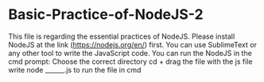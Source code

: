 # Basic-Practice-of-NodeJS-2

This file is regarding the essential practices of NodeJS.
Please install NodeJS at the link (https://nodejs.org/en/) first.
You can use SublimeText or any other tool to write the JavaScript code.
You can run the NodeJS in the cmd prompt:
Choose the correct directory cd + drag the file with the js file
write node ______.js to run the file in cmd
